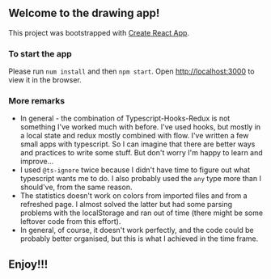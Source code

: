 ## Welcome to the drawing app!

This project was bootstrapped with [Create React App](https://github.com/facebook/create-react-app).

### To start the app

Please run `num install` and then `npm start`.
Open [http://localhost:3000](http://localhost:3000) to view it in the browser.

### More remarks

- In general - the combination of Typescript-Hooks-Redux is not something I've worked much with before. I've used hooks, but mostly in a local state and redux mostly combined with flow. I've written a few small apps with typescript. So I can imagine that there are better ways and practices to write some stuff. But don't worry I'm happy to learn and improve...
- I used `@ts-ignore` twice because I didn't have time to figure out what typescript wants me to do. I also probably used the `any` type more than I should've, from the same reason.
- The statistics doesn't work on colors from imported files and from a refreshed page. I almost solved the latter but had some parsing problems with the localStorage and ran out of time (there might be some leftover code from this effort).
- In general, of course, it doesn't work perfectly, and the code could be probably better organised, but this is what I achieved in the time frame.

## Enjoy!!!
